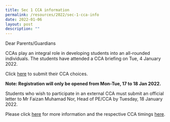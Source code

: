 ```yaml
---
title: Sec 1 CCA information
permalink: /resources/2022/sec-1-cca-info
date: 2022-01-06
layout: post
description: ""
---
```

Dear Parents/Guardians  
  
CCAs play an integral role in developing students into an all-rounded individuals. The students have attended a CCA briefing on Tue, 4 January 2022.  
  
Click [here](https://www.learnfusion.com/schools/montfort/) to submit their CCA choices.  

**Note: Registration will only be opened from Mon-Tue, 17 to 18 Jan 2022.**  
  
Students who wish to participate in an external CCA must submit an official letter to Mr Faizan Muhamad Nor, Head of PE/CCA by Tuesday, 18 January 2022.  
  
Please click [here](https://drive.google.com/file/d/1Lppr5Yie-Qnl8WawaSdXpVDj6jbgegRa/view) for more information and the respective CCA timings [here](https://drive.google.com/file/d/1t5z0yo78-AnnEo6UNfHKMNi0L2vEYGVD/view).